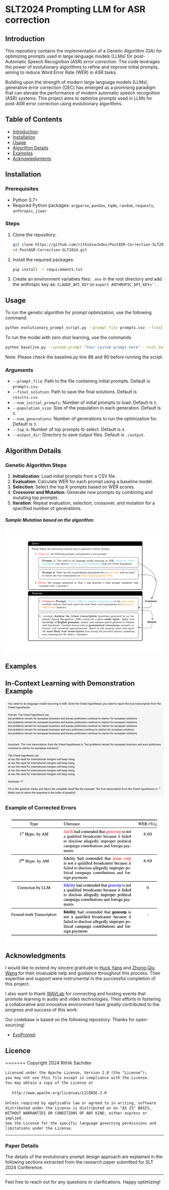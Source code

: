 # SLT2024 Prompting LLM for ASR correction


## Introduction

This repository contains the implementation of a Genetic Algorithm (GA) for optimizing prompts used in large language models (LLMs) for post-Automatic Speech Recognition (ASR) error correction. The code leverages the power of evolutionary algorithms to refine and improve initial prompts, aiming to reduce Word Error Rate (WER) in ASR tasks.

Building upon the strength of modern large language models (LLMs), generative error correction (GEC) has emerged as a promising paradigm that can elevate the performance of modern automatic speech recognition (ASR) systems. This project aims to optimize prompts used in LLMs for post-ASR error correction using evolutionary algorithms.

## Table of Contents

- [Introduction](#introduction)
- [Installation](#installation)
- [Usage](#usage)
- [Algorithm Details](#algorithm-details)
- [Examples](#examples)
- [Acknowledgments](#acknowledgments)

## Installation

### Prerequisites
- Python 3.7+
- Required Python packages: `argparse`, `pandas`, `tqdm`, `random`, `requests`, `anthropic`, `jiwer`

### Steps
1. Clone the repository:
    ```bash
    git clone https://github.com/rithiksachdev/PostASR-Correction-SLT2024.git
    cd PostASR-Correction-SLT2024.git
    ```

2. Install the required packages:
    ```bash
    pip install -r requirements.txt
    ```

3. Create an environment variables files: `.env` in the root directory and add the anthropic key as: ```CLAUDE_API_KEY``` or ```export ANTHROPIC_API_KEY=''```.

## Usage

To run the genetic algorithm for prompt optimization, use the following command:

```bash
python evolutionary_prompt_script.py --prompt_file prompts.csv --final_solution results.csv --num_initial_prompts 5 --population_size 5 --num_generations 3 --top_k 4 --output_dir ./output
```

To run the model with zero shot learning, use the commands 

```bash
python baseline.py --system_prompt "Your system prompt here" --test_data_path ./HyPoradise-v0/test/test_wsj_score.json --train_data_path ./HyPoradise-v0/train/train_chime4.json --example_dir Hyporadise-icl/examples/knn/ --result_file knn_result.txt --batch_num 20
```

Note: Please check the baseline.py line 88 and 90 before running the script.

### Arguments
- `--prompt_file`: Path to the file containing initial prompts. Default is `prompts.csv`.
- `--final_solution`: Path to save the final solutions. Default is `results.csv`.
- `--num_initial_prompts`: Number of initial prompts to load. Default is `5`.
- `--population_size`: Size of the population in each generation. Default is `5`.
- `--num_generations`: Number of generations to run the optimization for. Default is `3`.
- `--top_k`: Number of top prompts to select. Default is `4`.
- `--output_dir`: Directory to save output files. Default is `./output`.

## Algorithm Details

### Genetic Algorithm Steps
1. **Initialization**: Load initial prompts from a CSV file.
2. **Evaluation**: Calculate WER for each prompt using a baseline model.
3. **Selection**: Select the top K prompts based on WER scores.
4. **Crossover and Mutation**: Generate new prompts by combining and mutating top prompts.
5. **Iteration**: Repeat evaluation, selection, crossover, and mutation for a specified number of generations.

##### Sample Mutation based on the algorithm:

![Sample Mutation](sample_mutation_prompt.png)

## Examples

## In-Context Learning with Demonstration Example

![Example of in context learning](in_context_learning_with_demonstration_example.png)

### Example of Corrected Errors

![Example of Corrected Errors](correction.png)

## Acknowledgments

I would like to extend my sincere gratitude to [Huck Yang](https://github.com/huckiyang) and [Zhong-Qiu Wang](https://github.com/zqwang7) for their invaluable help and guidance throughout this process. Their expertise and support were instrumental in the successful completion of this project.

I also want to thank [WAVLab](https://www.wavlab.org/) for connecting and hosting events that promote learning in audio and video technologies. Their efforts in fostering a collaborative and innovative environment have greatly contributed to the progress and success of this work.

Our codebase is based on the following repository. Thanks for open-sourcing!

- [EvoPrompt](https://github.com/beeevita/EvoPrompt)

## Licence

=======
    Copyright 2024 Rithik Sachdev

    Licensed under the Apache License, Version 2.0 (the "License");
    you may not use this file except in compliance with the License.
    You may obtain a copy of the License at

       http://www.apache.org/licenses/LICENSE-2.0

    Unless required by applicable law or agreed to in writing, software
    distributed under the License is distributed on an "AS IS" BASIS,
    WITHOUT WARRANTIES OR CONDITIONS OF ANY KIND, either express or implied.
    See the License for the specific language governing permissions and
    limitations under the License.

---

### Paper Details

The details of the evolutionary prompt design approach are explained in the following sections extracted from the research paper submitted for SLT 2024 Conference.

---

Feel free to reach out for any questions or clarifications. Happy optimizing!
